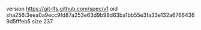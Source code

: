 version https://git-lfs.github.com/spec/v1
oid sha256:3eea0a9ecc9fd87a253e63d9b98d63ba1bb55e3fa33e132a67664369d5fffeb5
size 237
